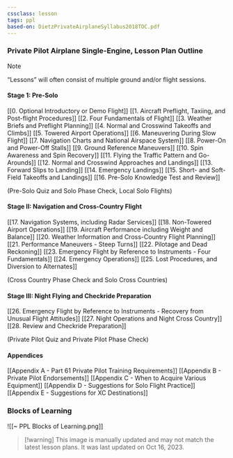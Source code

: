 ```yaml
---
cssclass: lesson
tags: ppl
based-on: DietzPrivateAirplaneSyllabus2018TOC.pdf
---
```

### Private Pilot Airplane Single-Engine, Lesson Plan Outline
> [!note]
> “Lessons” will often consist of multiple ground and/or flight sessions.

#### Stage 1: Pre-Solo
[[0. Optional Introductory or Demo Flight]]
[[1. Aircraft Preflight, Taxiing, and Post-flight Procedures]]
[[2. Four Fundamentals of Flight]]
[[3. Weather Briefs and Preflight Planning]]
[[4. Normal and Crosswind Takeoffs and Climbs]]
[[5. Towered Airport Operations]]
[[6. Maneuvering During Slow Flight]]
[[7. Navigation Charts and National Airspace System]]
[[8. Power-On and Power-Off Stalls]]
[[9. Ground Reference Maneuvers]]
[[10. Spin Awareness and Spin Recovery]]
[[11. Flying the Traffic Pattern and Go-Arounds]]
[[12. Normal and Crosswind Approaches and Landings]]
[[13. Forward Slips to Landing]]
[[14. Emergency Landings]]
[[15. Short- and Soft-Field Takeoffs and Landings]]
[[16. Pre-Solo Knowledge Test and Review]]

(Pre-Solo Quiz and Solo Phase Check, Local Solo Flights)

#### Stage II: Navigation and Cross-Country Flight
[[17. Navigation Systems, including Radar Services]]
[[18. Non-Towered Airport Operations]]
[[19. Aircraft Performance including Weight and Balance]]
[[20. Weather Information and Cross-Country Flight Planning]]
[[21. Performance Maneuvers - Steep Turns]]
[[22. Pilotage and Dead Reckoning]]
[[23. Emergency Flight by Reference to Instruments - Four Fundamentals]]
[[24. Emergency Operations]]
[[25. Lost Procedures, and Diversion to Alternates]]

(Cross Country Phase Check and Solo Cross Countries)

#### Stage III: Night Flying and Checkride Preparation
[[26. Emergency Flight by Reference to Instruments - Recovery from Unusual Flight Attitudes]]
[[27. Night Operations and Night Cross Country]]
[[28. Review and Checkride Preparation]]

(Private Pilot Quiz and Private Pilot Phase Check)

#### Appendices
[[Appendix A - Part 61 Private Pilot Training Requirements]]
[[Appendix B - Private Pilot Endorsements]]
[[Appendix C - When to Acquire Various Equipment]]
[[Appendix D - Suggestions for Solo Flight Practice]]
[[Appendix E - Suggestions for XC Destinations]]


### Blocks of Learning
![[~ PPL Blocks of Learning.png]]
> [!warning] This image is manually updated and may not match the latest lesson plans. It was last updated on Oct 16, 2023.
